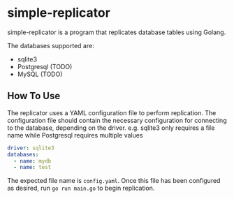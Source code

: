 # simple-replicator

simple-replicator is a program that replicates database tables using Golang.

The databases supported are:
- sqlite3
- Postgresql (TODO)
- MySQL (TODO) 

## How To Use
The replicator uses a YAML configuration file to perform replication.
The configuration file should contain the necessary configuration for connecting to the database, depending on the driver.
e.g. sqlite3 only requires a file name while Postgresql requires multiple values
```YAML
driver: sqlite3
databases:
  - name: mydb
  - name: test
```
The expected file name is `config.yaml`.
Once this file has been configured as desired, run `go run main.go` to begin replication.
